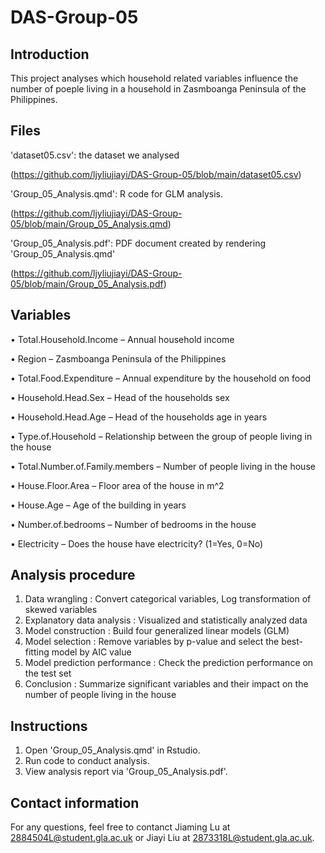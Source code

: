 # DAS-Group-05
## Introduction
This project analyses which household related variables influence the number of poeple living in a household in Zasmboanga Peninsula of the Philippines.

## Files
'dataset05.csv': the dataset we analysed

(https://github.com/ljyliujiayi/DAS-Group-05/blob/main/dataset05.csv)


'Group_05_Analysis.qmd': R code for GLM analysis.

(https://github.com/ljyliujiayi/DAS-Group-05/blob/main/Group_05_Analysis.qmd)



'Group_05_Analysis.pdf': PDF document created by rendering 'Group_05_Analysis.qmd'

(https://github.com/ljyliujiayi/DAS-Group-05/blob/main/Group_05_Analysis.pdf)

## Variables
• Total.Household.Income – Annual household income

• Region – Zasmboanga Peninsula of the Philippines

• Total.Food.Expenditure – Annual expenditure by the household on food

• Household.Head.Sex – Head of the households sex

• Household.Head.Age – Head of the households age in years

• Type.of.Household – Relationship between the group of people living in the house

• Total.Number.of.Family.members – Number of people living in the house

• House.Floor.Area – Floor area of the house in m^2

• House.Age – Age of the building in years

• Number.of.bedrooms – Number of bedrooms in the house

• Electricity – Does the house have electricity? (1=Yes, 0=No)

## Analysis procedure
1. Data wrangling : Convert categorical variables, Log transformation of skewed variables
2. Explanatory data analysis : Visualized and statistically analyzed data
3. Model construction : Build four generalized linear models (GLM)
4. Model selection : Remove variables by p-value and select the best-fitting model by AIC value
5. Model prediction performance : Check the prediction performance on the test set
6. Conclusion : Summarize significant variables and their impact on the number of people living in the house

## Instructions
1. Open 'Group_05_Analysis.qmd' in Rstudio.
2. Run code to conduct analysis.
3. View analysis report via 'Group_05_Analysis.pdf'.

## Contact information
For any questions, feel free to contanct Jiaming Lu at 2884504L@student.gla.ac.uk or Jiayi Liu at 2873318L@student.gla.ac.uk.
